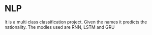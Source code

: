 # NLP
It is a multi class classification project. Given the names it predicts the nationality. The modles used are RNN, LSTM and GRU
